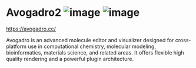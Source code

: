 


# Avogadro2   ![image](https://github.com/user-attachments/assets/4e1b221b-f245-43a0-8714-96689839639f)   ![image](https://github.com/user-attachments/assets/196fbf98-990b-4f56-aed5-ddd807f64311)

https://avogadro.cc/

Avogadro is an advanced molecule editor and visualizer designed for cross-platform use in computational chemistry, molecular modeling, bioinformatics, materials science, and related areas. It offers flexible high quality rendering and a powerful plugin architecture.



